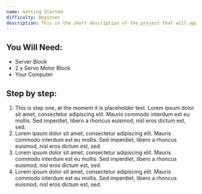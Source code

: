 ```yaml
---
name: Getting Started
difficulty: Beginner
description: This is the short description of the project that will appear at the top of the tutorial, and on the page listing all available tutorials.
---
```

## You Will Need:
- Server Block
- 2 x Servo Motor Block
- Your Computer

## Step by step:
1. This is step one, at the moment it is placeholder text. Lorem ipsum dolor sit amet, consectetur adipiscing elit. Mauris commodo interdum est eu mollis. Sed imperdiet, libero a rhoncus euismod, nisl eros dictum est, sed.
2. Lorem ipsum dolor sit amet, consectetur adipiscing elit. Mauris commodo interdum est eu mollis. Sed imperdiet, libero a rhoncus euismod, nisl eros dictum est, sed.
3. Lorem ipsum dolor sit amet, consectetur adipiscing elit. Mauris commodo interdum est eu mollis. Sed imperdiet, libero a rhoncus euismod, nisl eros dictum est, sed.
4. Lorem ipsum dolor sit amet, consectetur adipiscing elit. Mauris commodo interdum est eu mollis. Sed imperdiet, libero a rhoncus euismod, nisl eros dictum est, sed.
